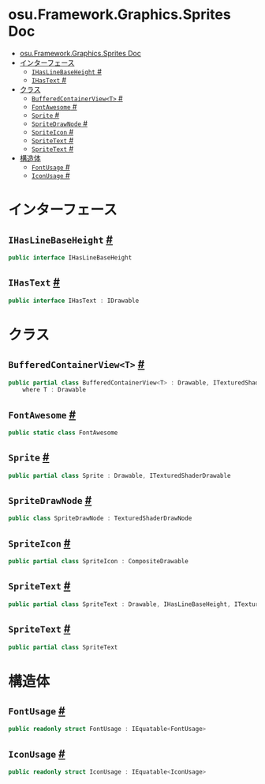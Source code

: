 # osu.Framework.Graphics.Sprites Doc
- [osu.Framework.Graphics.Sprites Doc](#osuframeworkgraphicssprites-doc)
- [インターフェース](#インターフェース)
  - [`IHasLineBaseHeight` #](#ihaslinebaseheight-)
  - [`IHasText` #](#ihastext-)
- [クラス](#クラス)
  - [`BufferedContainerView<T>` #](#bufferedcontainerviewt-)
  - [`FontAwesome` #](#fontawesome-)
  - [`Sprite` #](#sprite-)
  - [`SpriteDrawNode` #](#spritedrawnode-)
  - [`SpriteIcon` #](#spriteicon-)
  - [`SpriteText` #](#spritetext-)
  - [`SpriteText` #](#spritetext--1)
- [構造体](#構造体)
  - [`FontUsage` #](#fontusage-)
  - [`IconUsage` #](#iconusage-)

# インターフェース
## `IHasLineBaseHeight` [#](https://github.com/ppy/osu-framework/blob/master/osu.Framework/Graphics/Sprites/IHasLineBaseHeight.cs#L9)
```csharp
public interface IHasLineBaseHeight
```

## `IHasText` [#](https://github.com/ppy/osu-framework/blob/master/osu.Framework/Graphics/Sprites/IHasText.cs#L11)
```csharp
public interface IHasText : IDrawable
```

# クラス
## `BufferedContainerView<T>` [#](https://github.com/ppy/osu-framework/blob/master/osu.Framework/Graphics/Sprites/BufferedContainerView.cs#L18)
```csharp
public partial class BufferedContainerView<T> : Drawable, ITexturedShaderDrawable
    where T : Drawable
```

## `FontAwesome` [#](https://github.com/ppy/osu-framework/blob/master/osu.Framework/Graphics/Sprites/FontAwesome.cs#L14)
```csharp
public static class FontAwesome
```

## `Sprite` [#](https://github.com/ppy/osu-framework/blob/master/osu.Framework/Graphics/Sprites/Sprite.cs#L19)
```csharp
public partial class Sprite : Drawable, ITexturedShaderDrawable
```

## `SpriteDrawNode` [#](https://github.com/ppy/osu-framework/blob/master/osu.Framework/Graphics/Sprites/SpriteDrawNode.cs#L16)
```csharp
public class SpriteDrawNode : TexturedShaderDrawNode
```

## `SpriteIcon` [#](https://github.com/ppy/osu-framework/blob/master/osu.Framework/Graphics/Sprites/SpriteIcon.cs#L20)
```csharp
public partial class SpriteIcon : CompositeDrawable
```

## `SpriteText` [#](https://github.com/ppy/osu-framework/blob/master/osu.Framework/Graphics/Sprites/SpriteText.cs#L28)
```csharp
public partial class SpriteText : Drawable, IHasLineBaseHeight, ITexturedShaderDrawable, IHasText, IHasFilterTerms, IFillFlowContainer, IHasCurrentValue<string>
```

## `SpriteText` [#](https://github.com/ppy/osu-framework/blob/master/osu.Framework/Graphics/Sprites/SpriteText_DrawNode.cs#L16)
```csharp
public partial class SpriteText
```



# 構造体
## `FontUsage` [#](https://github.com/ppy/osu-framework/blob/master/osu.Framework/Graphics/Sprites/FontUsage.cs#L14)
```csharp
public readonly struct FontUsage : IEquatable<FontUsage>
```

## `IconUsage` [#](https://github.com/ppy/osu-framework/blob/master/osu.Framework/Graphics/Sprites/IconUsage.cs#L14)
```csharp
public readonly struct IconUsage : IEquatable<IconUsage>
```